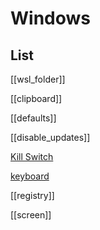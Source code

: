 # Windows

## List

[[wsl_folder]]

[[clipboard]]

[[defaults]]

[[disable_updates]]

[Kill Switch](Kill%20Switch.md)

[keyboard](os/windows/keyboard.md)

[[registry]]

[[screen]]
